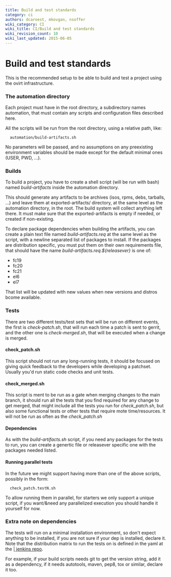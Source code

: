 ```yaml
---
title: Build and test standards
category: ci
authors: dcaroest, mkovgan, nsoffer
wiki_category: CI
wiki_title: CI/Build and test standards
wiki_revision_count: 10
wiki_last_updated: 2015-06-05
---
```


# Build and test standards

This is the recommended setup to be able to build and test a project using the ovirt infrastructure.

### The automation directory

Each project must have in the root directory, a subdirectory names automation, that must contain any scripts and configuration files described here.

All the scripts will be run from the root directory, using a relative path, like:

      automation/build-artifacts.sh

No parameters will be passed, and no assumptions on any preexisting environment variables should be made except for the default minimal ones (USER, PWD, ...).

### Builds

To build a project, you have to create a shell script (will be run with bash) named *build-artifacts* inside the automation directory.

This should generate any artifacts to be archives (isos, rpms, debs, tarballs, ...) and leave them at exported-artifacts/ directory, at the same level as the automation directory, in the root. The build system will collect anything left there. It must make sure that the exported-artifacts is empty if needed, or created if non-existing.

To declare package dependencies when building the artifacts, you can create a plain text file named *build-artifacts.req* at the same level as the script, with a newline separated list of packages to install. If the packages are distribution specific, you must put them on their own requirements file, that should have the name *build-artifacts.req.${releasever}* is one of:

*   fc19
*   fc20
*   fc21
*   el6
*   el7

That list will be updated with new values when new versions and distros bcome available.

### Tests

There are two different tests/test sets that will be run on different events, the first is *check-patch.sh*, that will run each time a patch is sent to gerrit, and the other one is *check-merged.sh*, that will be executed when a change is merged.

#### check_patch.sh

This script should not run any long-running tests, it should be focused on giving quick feedback to the developers while developing a patchset. Usually you'd run static code checks and unit tests.

#### check_merged.sh

This script is ment to be run as a gate when merging changes to the main branch, it should run all the tests that you find required for any change to get merged, that might include all the tests you run for *check_patch.sh*, but also some functional tests or other tests that require mote time/resources. It will not be run as often as the *check_patch.sh*

#### Dependencies

As with the *build-artifacts.sh* script, if you need any packages for the tests to run, you can create a genertic file or releasever specific one with the packages needed listed.

#### Running parallel tests

In the future we might support having more than one of the above scripts, possibly in the form:

      check_patch.testN.sh

To allow running them in parallel, for starters we only support a unique script, if you want/&need any parallelized execution you should handle it yourself for now.

### Extra note on dependencies

The tests will run on a minimal installation environment, so don't expect anything to be installed, if you are not sure if your dep is installed, declare it. Note that the distribution matrix to run the tests on is defined in the yaml at the [| jenkins repo](http://gerrit.ovirt.org/#/admin/projects/jenkins).

For example, if your build scripts needs git to get the version string, add it as a dependency, if it needs autotools, maven, pep8, tox or similar, declare it too.

